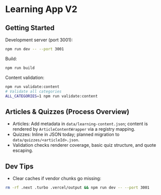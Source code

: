 # Learning App V2

## Getting Started

Development server (port 3001):

```bash
npm run dev -- --port 3001
```

Build:

```bash
npm run build
```

Content validation:

```bash
npm run validate:content
# Validate all categories
ALL_CATEGORIES=1 npm run validate:content
```

## Articles & Quizzes (Process Overview)

- Articles: Add metadata in `data/learning-content.json`; content is rendered by `ArticleContentWrapper` via a registry mapping.
- Quizzes: Inline in JSON today; planned migration to `data/quizzes/<articleId>.json`.
- Validation checks renderer coverage, basic quiz structure, and quote escaping.

## Dev Tips

- Clear caches if vendor chunks go missing:

```bash
rm -rf .next .turbo .vercel/output && npm run dev -- --port 3001
```
